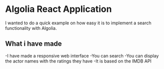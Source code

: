 # Algolia React Application

I wanted to do a quick example on how easy it is to implement a search functionality with Algolia.

## What i have made

-I have made a responsive web interface
-You can search
-You can display the actor names with the ratings they have
-It is based on the IMDB API
